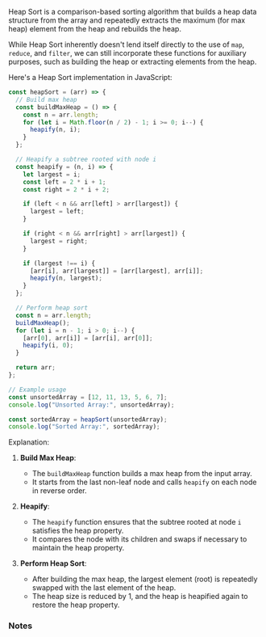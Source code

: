 Heap Sort is a comparison-based sorting algorithm that builds a heap data structure from the array and repeatedly extracts the maximum (for max heap) element from the heap and rebuilds the heap.

While Heap Sort inherently doesn't lend itself directly to the use of `map`, `reduce`, and `filter`, we can still incorporate these functions for auxiliary purposes, such as building the heap or extracting elements from the heap.

Here's a Heap Sort implementation in JavaScript:

```javascript
const heapSort = (arr) => {
  // Build max heap
  const buildMaxHeap = () => {
    const n = arr.length;
    for (let i = Math.floor(n / 2) - 1; i >= 0; i--) {
      heapify(n, i);
    }
  };

  // Heapify a subtree rooted with node i
  const heapify = (n, i) => {
    let largest = i;
    const left = 2 * i + 1;
    const right = 2 * i + 2;

    if (left < n && arr[left] > arr[largest]) {
      largest = left;
    }

    if (right < n && arr[right] > arr[largest]) {
      largest = right;
    }

    if (largest !== i) {
      [arr[i], arr[largest]] = [arr[largest], arr[i]];
      heapify(n, largest);
    }
  };

  // Perform heap sort
  const n = arr.length;
  buildMaxHeap();
  for (let i = n - 1; i > 0; i--) {
    [arr[0], arr[i]] = [arr[i], arr[0]];
    heapify(i, 0);
  }

  return arr;
};

// Example usage
const unsortedArray = [12, 11, 13, 5, 6, 7];
console.log("Unsorted Array:", unsortedArray);

const sortedArray = heapSort(unsortedArray);
console.log("Sorted Array:", sortedArray);
```

Explanation:

1. **Build Max Heap**:
   - The `buildMaxHeap` function builds a max heap from the input array.
   - It starts from the last non-leaf node and calls `heapify` on each node in reverse order.

2. **Heapify**:
   - The `heapify` function ensures that the subtree rooted at node `i` satisfies the heap property.
   - It compares the node with its children and swaps if necessary to maintain the heap property.

3. **Perform Heap Sort**:
   - After building the max heap, the largest element (root) is repeatedly swapped with the last element of the heap.
   - The heap size is reduced by 1, and the heap is heapified again to restore the heap property.

### Notes

